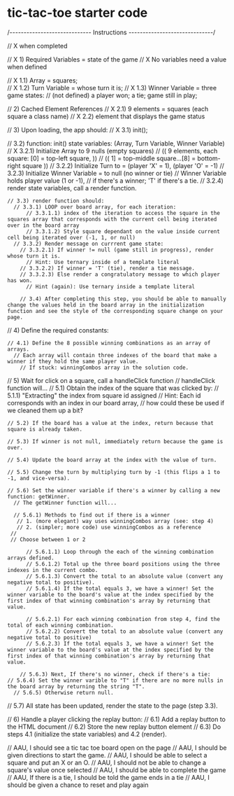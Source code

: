 # tic-tac-toe starter code
/*-----------------------------* Instructions *------------------------------*/

// X when completed

// X 1) Required Variables = state of the game 
  // X  No variables need a value when defined 
	
  // X 1.1) Array = squares;   
	// X 1.2) Turn Variable = whose turn it is;
	// X 1.3) Winner Variable = three game states:
	       // (not defined) a player won; a tie; game still in play;

// 2) Cached Element References 
	// X 2.1) 9 elements = squares (each square a class name)
  // X 2.2) element that displays the game status

// 3) Upon loading, the app should:
  // X 3.1) init();

  // 3.2) function: init() state variables: (Array, Turn Variable, Winner Variable)
	  // X 3.2.1) Initialize Array to 9 nulls (empty squares) 
	    //      (( 9 elements, each square: [0] = top-left square,    ))
      //      (( 1] = top-middle square...[8] = bottom-right square ))
	  // 3.2.2) Initialize Turn to = (player 'X' = 1), (player 'O' = -1)
	  // 3.2.3) Initialize Winner Variable = to null (no winner or tie)
	  //        Winner Variable holds player value (1 or -1),
      //      if there's a winner; 'T' if there's a tie.
	  // 3.2.4) render state variables, call a render function.

	// 3.3) render function should:
	  // 3.3.1) LOOP over board array, for each iteration:
		  // 3.3.1.1) index of the iteration to access the square in the squares array that corresponds with the current cell being iterated over in the board array
		  // 3.3.1.2) Style square dependant on the value inside current cell being iterated over (-1, 1, or null)
	  // 3.3.2) Render message on currrent game state:
	    // 3.3.2.1) If winner != null (game still in progress), render whose turn it is.
	      // Hint: Use ternary inside of a template literal
	    // 3.3.2.2) If winner = 'T' (tie), render a tie message.
	    // 3.3.2.3) Else render a congratulatory message to which player has won.
	      // Hint (again): Use ternary inside a template literal 

		// 3.4) After completing this step, you should be able to manually change the values held in the board array in the initialization function and see the style of the corresponding square change on your page.

// 4) Define the required constants:

	// 4.1) Define the 8 possible winning combinations as an array of arrays.
	  // Each array will contain three indexes of the board that make a winner if they hold the same player value. 
		// If stuck: winningCombos array in the solution code. 

// 5) Wait for click on a square, call a handleClick function
  // handleClick function will...
  // 5.1) Obtain the index of the square that was clicked by:
	  // 5.1.1) "Extracting" the index from square id assigned 
		// Hint: Each id corresponds with an index in our board array, 
    //       how could these be used if we cleaned them up a bit?

	// 5.2) If the board has a value at the index, return because that square is already taken.

	// 5.3) If winner is not null, immediately return because the game is over.

	// 5.4) Update the board array at the index with the value of turn.

	// 5.5) Change the turn by multiplying turn by -1 (this flips a 1 to -1, and vice-versa).

	// 5.6) Set the winner variable if there's a winner by calling a new function: getWinner.
	  // The getWinner function will...

	  // 5.6.1) Methods to find out if there is a winner
	   // 1. (more elegant) way uses winningCombos array (see: step 4)
	   // 2. (simpler; more code) use winningCombos as a reference
     //  
     // Choose between 1 or 2
    
		  // 5.6.1.1) Loop through the each of the winning combination arrays defined.
		  // 5.6.1.2) Total up the three board positions using the three indexes in the current combo.
		  // 5.6.1.3) Convert the total to an absolute value (convert any negative total to positive).
		  // 5.6.1.4) If the total equals 3, we have a winner! Set the winner variable to the board's value at the index specified by the first index of that winning combination's array by returning that value.

		  // 5.6.2.1) For each winning combination from step 4, find the total of each winning combination.
		  // 5.6.2.2) Convert the total to an absolute value (convert any negative total to positive)
		  // 5.6.2.3) If the total equals 3, we have a winner! Set the winner variable to the board's value at the index specified by the first index of that winning combination's array by returning that value.

		// 5.6.3) Next, If there's no winner, check if there's a tie:
    // 5.6.4) Set the winner varible to "T" if there are no more nulls in the board array by returning the string "T".
	  // 5.6.5) Otherwise return null.

// 5.7) All state has been updated, render the state to the page (step 3.3).

// 6) Handle a player clicking the replay button:
  // 6.1) Add a replay button to the HTML document
  // 6.2) Store the new replay button element
  // 6.3) Do steps 4.1 (initialize the state variables) and 4.2 (render).

// AAU, I should see a tic tac toe board open on the page
// AAU, I should be given directions to start the game.
// AAU, I should be able to select a square and put an X or an O. 
// AAU, I should not be able to change a square's value once selected
// AAU, I should be able to complete the game
// AAU, If there is a tie, I should be told the game ends in a tie
// AAU, I should be given a chance to reset and play again
